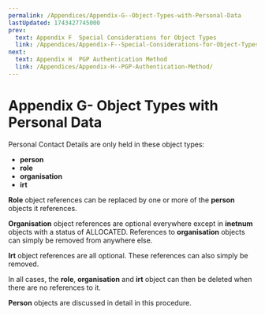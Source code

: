 ```yaml
---
permalink: /Appendices/Appendix-G--Object-Types-with-Personal-Data
lastUpdated: 1743427745000
prev:
  text: Appendix F  Special Considerations for Object Types
  link: /Appendices/Appendix-F--Special-Considerations-for-Object-Types/
next:
  text: Appendix H  PGP Authentication Method
  link: /Appendices/Appendix-H--PGP-Authentication-Method/
---
```


# Appendix G- Object Types with Personal Data

Personal Contact Details are only held in these object types:
* **person**
* **role**
* **organisation**
* **irt**

**Role** object references can be replaced by one or more of the **person** objects it references.

**Organisation** object references are optional everywhere except in **inetnum** objects with a status of
ALLOCATED. References to **organisation** objects can simply be removed from anywhere else.

**Irt** object references are all optional. These references can also simply be removed.

In all cases, the **role**, **organisation** and **irt** object can then be deleted when there are no references to it.

**Person** objects are discussed in detail in this procedure.

